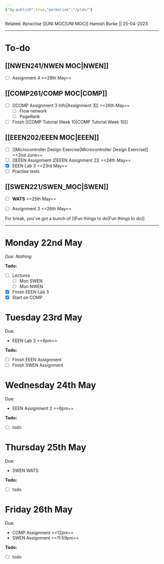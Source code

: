 ```yaml
---
{"dg-publish":true,"permalink":"/plan/"}
---
```


Related: #practise 
[[UNI MOC\|UNI MOC]]
Hamish Burke || 25-04-2023
***

# To-do

## [[NWEN241/NWEN MOC\|NWEN]]

- [ ] Assignment 4 ==29th May==

## [[COMP261/COMP MOC\|COMP]]

- [ ] [[COMP Assignment 3 Info\|Assignment 3]] ==26th May==
	- [ ] Flow network
	- [ ] PageRank
- [ ] Finish [[COMP Tutorial Week 10\|COMP Tutorial Week 10]]

## [[EEEN202/EEEN MOC\|EEEN]]

- [ ] [[Microcontroller Design Exercise\|Microcontroller Design Exercise]] ==2nd June==
- [ ] [[EEEN Assignment 2\|EEEN Assignment 2]] ==24th May==
- [x] EEEN Lab 3 ==23rd May==
- [ ] Practise tests

## [[SWEN221/SWEN_MOC\|SWEN]]

- [ ] **WATS** ==25th May==
- [ ] Assignment 3 ==26th May==



For break, you've got a bunch of [[Fun things to do\|Fun things to do]]

***

# Monday 22nd May

*Due: Nothing*

**Todo:**
- [ ] Lectures
	- [ ] Mon SWEN
	- [ ] Mon NWEN
- [x] Finish EEEN Lab 3
- [x] Start on COMP

# Tuesday 23rd May

Due: 
- EEEN Lab 3 ==6pm==

**Todo:**
- [ ] Finish EEEN Assignment
- [ ] Finish SWEN Assignment

# Wednesday 24th May

Due: 
- EEEN Assignment 2 ==6pm==

**Todo:**
- [ ] todo

# Thursday 25th May

Due: 
- SWEN WATS

**Todo:**
- [ ] todo

# Friday 26th May

Due: 
- COMP Assignment ==12pm==
- SWEN Assignment ==11:59pm==

**Todo:**
- [ ] todo




